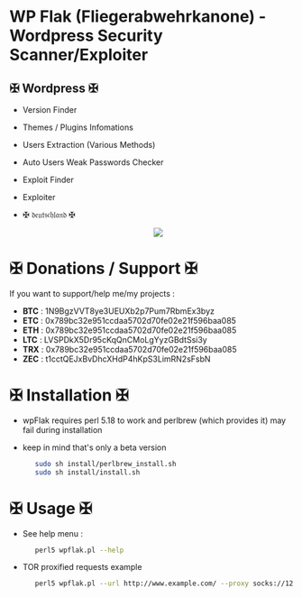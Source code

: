 # WP Flak (Fliegerabwehrkanone) - Wordpress Security Scanner/Exploiter

## ✠ Wordpress ✠
- Version Finder
- Themes / Plugins Infomations
- Users Extraction (Various Methods)
- Auto Users Weak Passwords Checker
- Exploit Finder
- Exploiter

- ✠ 𝔡𝔢𝔲𝔱𝔰𝔠𝔥𝔩𝔞𝔫𝔡 ✠

     <p align="center"><img src="https://upload.wikimedia.org/wikipedia/commons/e/e7/Bundesarchiv_Bild_101I-635-4000-24%2C_Deutschland%2C_Flakturm_mit_Vierlingsflak.jpg" /></p>
     
     
# ✠ Donations / Support ✠
If you want to support/help me/my projects :

- **BTC** : 1N9BgzVVT8ye3UEUXb2p7Pum7RbmEx3byz
- **ETC** : 0x789bc32e951ccdaa5702d70fe02e21f596baa085
- **ETH** : 0x789bc32e951ccdaa5702d70fe02e21f596baa085
- **LTC** : LVSPDkX5Dr95cKqQnCMoLgYyzGBdtSsi3y
- **TRX** : 0x789bc32e951ccdaa5702d70fe02e21f596baa085
- **ZEC** : t1cctQEJxBvDhcXHdP4hKpS3LimRN2sFsbN


# ✠ Installation ✠

- wpFlak requires perl 5.18 to work and perlbrew (which provides it) may fail during installation
- keep in mind that's only a beta version

   ```bash
      sudo sh install/perlbrew_install.sh
      sudo sh install/install.sh
   ```

# ✠ Usage ✠

- See help menu :

   ```bash
      perl5 wpflak.pl --help
   ```

- TOR proxified requests example

   ```bash
      perl5 wpflak.pl --url http://www.example.com/ --proxy socks://127.0.0.1:9050 --users
   ```
